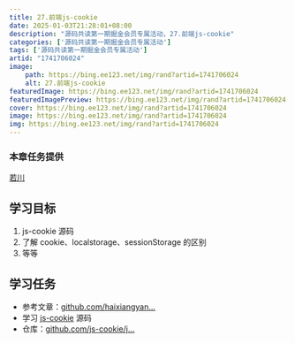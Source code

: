 ```yaml
---
title: 27.前端js-cookie
date: 2025-01-03T21:28:01+08:00
description: "源码共读第一期掘金会员专属活动，27.前端js-cookie"
categories: ['源码共读第一期掘金会员专属活动']
tags: ['源码共读第一期掘金会员专属活动']
artid: "1741706024"
image:
    path: https://bing.ee123.net/img/rand?artid=1741706024
    alt: 27.前端js-cookie
featuredImage: https://bing.ee123.net/img/rand?artid=1741706024
featuredImagePreview: https://bing.ee123.net/img/rand?artid=1741706024
cover: https://bing.ee123.net/img/rand?artid=1741706024
image: https://bing.ee123.net/img/rand?artid=1741706024
img: https://bing.ee123.net/img/rand?artid=1741706024
---
```


### 本章任务提供
[若川](https://juejin.cn/user/1415826704971918)

## 学习目标

1.  js-cookie 源码
1.  了解 cookie、localstorage、sessionStorage 的区别
1.  等等

## 学习任务

-   参考文章：[github.com/haixiangyan…](https://link.juejin.cn?target=https%3A%2F%2Fgithub.com%2Fhaixiangyan%2Fmy-js-cookie "https://github.com/haixiangyan/my-js-cookie")
-   学习 [js-cookie](https://link.juejin.cn?target=https%3A%2F%2Fgithub.com%2Fjs-cookie%2Fjs-cookie "https://github.com/js-cookie/js-cookie") 源码
-   仓库：[github.com/js-cookie/j…](https://link.juejin.cn?target=https%3A%2F%2Fgithub.com%2Fjs-cookie%2Fjs-cookie "https://github.com/js-cookie/js-cookie")